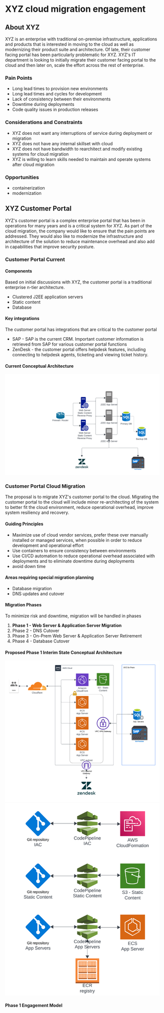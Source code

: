 # XYZ cloud migration engagement

## About XYZ
XYZ is an enterprise with traditional on-premise infrastructure, applications and products that is interested in moving to the cloud as well as modernizing their product suite and architecture. Of late, their customer facing portal has been particularly problematic for XYZ.  XYZ's IT department is looking to initially migrate their customer facing portal to the cloud and then later on, scale the effort across the rest of enterprise. 

### Pain Points
* Long lead times to provision new environments
* Long lead times and cycles for development
* Lack of consistency between their environments
* Downtime during deployments
* Code quality issues in production releases

### Considerations and Constraints
* XYZ does not want any interruptions of service during deployment or migration
* XYZ does not have any internal skillset with cloud
* XYZ does not have bandwidth to rearchitect and modify existing systems for cloud migration
* XYZ is willing to learn skills needed to maintain and operate systems after cloud migration

### Opportunities
* containerization
* modernization

## XYZ Customer Portal
XYZ's customer portal is a complex enterprise portal that has been in operations for many years and is a critical system for XYZ.  As part of the cloud migration, the company would like to ensure that the pain points are addressed.  They would also like to modernize the infrastructure and architecture of the solution to reduce maintenance overhead and also add in capabilities that improve security posture.

### Customer Portal Current
#### Components
Based on initial discussions with XYZ, the customer portal is a traditional enterprise n-tier architecture.  
* Clustered J2EE application servers
* Static content
* Database

#### Key integrations
The customer portal has integrations that are critical to the customer portal
* SAP - SAP is the current CRM.  Important customer information is retrieved from SAP for various customer portal functions
* ZenDesk - the customer portal offers helpdesk features, including connecting to helpdesk agents, ticketing and viewing ticket history.

#### Current Conceptual Architecture
![XYZ Conceptual Architecture](images/XYZ%20Conceptual%20Arch.png)

### Customer Portal Cloud Migration
The proposal is to migrate XYZ's customer portal to the cloud.  Migrating the customer portal to the cloud will include minor re-architecting of the system to better fit the cloud environment, reduce operational overhead, improve system resiliency and recovery. 

#### Guiding Principles
* Maximize use of cloud vendor services, prefer these over manually installed or managed services, when possible in order to reduce development and operational effort
* Use containers to ensure consistency between environments
* Use CI/CD automation to reduce operational overhead associated with deployments and to eliminate downtime during deployments
* avoid down time

#### Areas requiring special migration planning
* Database migration
* DNS updates and cutover

#### Migration Phases
To minimize risk and downtime, migration will be handled in phases

1. **Phase 1 - Web Server & Application Server Migration**
1. Phase 2 - DNS Cutover
1. Phase 3 - On-Prem Web Server & Application Server Retirement
1. Phase 4 - Database Cutover

#### Proposed Phase 1 Interim State Conceptual Architecture
![XYZ Interim Architecture](images/XYZ%20Conceptual%20Arch%20-%20Proposed.png)
![XYZ CI/CD](images/XYZ%20CI%20CD%20-%20Proposed.png)

#### Phase 1 Engagement Model

